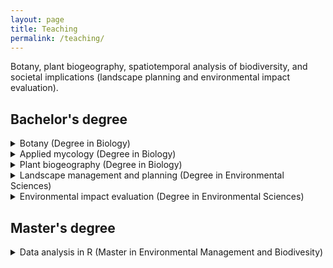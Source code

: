 ```yaml
---
layout: page
title: Teaching
permalink: /teaching/
---
```


Botany, plant biogeography, spatiotemporal analysis of biodiversity, and societal implications (landscape planning and environmental impact evaluation).

## Bachelor's degree

<details>
  <summary>Botany (Degree in Biology)</summary>
	<ul>
		<li>Universidad de Granada</li>
		<li>Universidad de Córdoba</li>
	</ul>
</details>

<details>
  <summary>Applied mycology (Degree in Biology)</summary>
	<ul>
		<li>Universidad de Granada</li>
	</ul>
</details>

<details>
  <summary>Plant biogeography (Degree in Biology)</summary>
	<ul>
		<li>Universidad de Córdoba</li>
	</ul>
</details>

<details>
  <summary>Landscape management and planning (Degree in Environmental Sciences)</summary>
	<ul>
		<li>Universidad de Córdoba</li>
	</ul>
</details>

<details>
  <summary>Environmental impact evaluation (Degree in Environmental Sciences)</summary>
	<ul>
		<li>Universidad de Córdoba</li>
	</ul>
</details>

## Master's degree

<details>
  <summary>Data analysis in R (Master in Environmental Management and Biodivesity)</summary>
	<ul>
		<li>Universidad de Córdoba</li>
	</ul>
</details>

